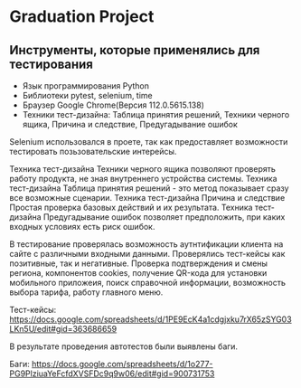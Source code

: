 # Graduation Project
## Инструменты, которые применялись для тестирования
* Язык программирования Python
* Библиотеки pytest, selenium, time
* Браузер Google Chrome(Версия 112.0.5615.138)
* Техники тест-дизайна: Таблица принятия решений, Техники черного ящика, Причина и следствие, Предугадывание ошибок

Selenium использовался в проете, так как предоставляет возможности тестировать позьзовательские интерейсы. 

Техника тест-дизайна Техники черного ящика позволяют проверять работу продукта, не зная внутреннего устройства системы. Техника тест-дизайна Таблица принятия решений - это метод показывает сразу все возможные сценарии. Техника тест-дизайна Причина и следствие Простая проверка базовых действий и их результата. Техника тест-дизайна Предугадывание ошибок позволяет предположить, при каких входных условиях есть риск ошибок.

В тестирование проверялась возможность аутнтификации клиента на сайте с различными входными данными. Проверялись тест-кейсы как позитивные, так и негативные. Проверка подтверждения и смены региона, компонентов cookies, получение QR-кода для установки мобильного приложеия, поиск справочной информации, возможность выбора тарифа, работу главного меню.

Тест-кейсы: https://docs.google.com/spreadsheets/d/1PE9EcK4a1cdgjxku7rX65zSYG03LKn5U/edit#gid=363686659

В результате проведения автотестов были выявлены баги. 

Баги: https://docs.google.com/spreadsheets/d/1o277-PG9PlziuaYeFcfdXVSFDc9q9w06/edit#gid=900731753